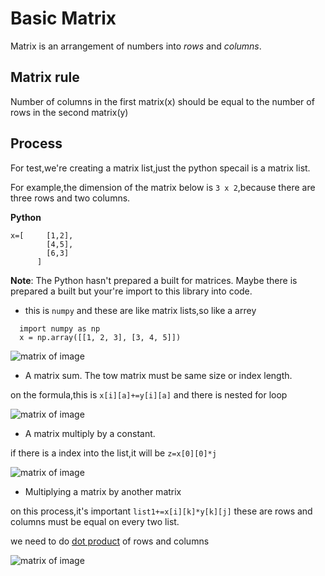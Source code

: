 # Basic Matrix
<div><a>Matrix is an arrangement of numbers into <i>rows</i> and <i>columns</i>.</a></div>

## Matrix rule
<p>Number of columns in the first matrix(x) should be equal to the number of rows in the second matrix(y)</p>

## Process
<p> For test,we're creating a matrix list,just the python specail is a matrix list.<p>

  For example,the dimension of the matrix below is ` 3 x 2 `,because there are three rows and two columns.
  
  **Python**
  
  ``` 
  x=[     [1,2],
          [4,5],
          [6,3]
        ]
  ```
  **Note**: The Python hasn't prepared a built for matrices.
  Maybe there is prepared a built but your're import to this library into code.
  
  - this is ` numpy ` and these are like matrix lists,so like a arrey
  ```
    import numpy as np
    x = np.array([[1, 2, 3], [3, 4, 5]])
  ```
  
  
![matrix of image](https://upload.wikimedia.org/wikipedia/commons/b/bf/Matris.png)
  
- A matrix sum. The tow matrix must be same size or index length.

on the formula,this is `x[i][a]+=y[i][a]` and there is nested for loop 
  
![matrix of image](https://www.mathsisfun.com/algebra/images/matrix-addition.gif)
  
- A matrix multiply by a constant.
<p> 
  
  if there is a index into the list,it will be `z=x[0][0]*j`
</p>

![matrix of image](https://www.mathsisfun.com/algebra/images/matrix-multiply-constant.gif)

- Multiplying a matrix by another matrix
<p>
  
  on this process,it's important `list1+=x[i][k]*y[k][j]` these are rows and columns must be equal on every two list.
<p>
  
 we need to do [dot product](https://www.mathsisfun.com/algebra/vectors-dot-product.html) of rows and columns
  
 ![matrix of image](https://www.mathsisfun.com/algebra/images/matrix-multiply-a.svg)

